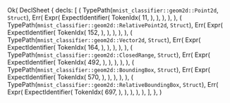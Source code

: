 Ok(
    DeclSheet {
        decls: [
            (
                TypePath(`mnist_classifier::geom2d::Point2d`, `Struct`),
                Err(
                    Expr(
                        ExpectIdentifier(
                            TokenIdx(
                                11,
                            ),
                        ),
                    ),
                ),
            ),
            (
                TypePath(`mnist_classifier::geom2d::RelativePoint2d`, `Struct`),
                Err(
                    Expr(
                        ExpectIdentifier(
                            TokenIdx(
                                152,
                            ),
                        ),
                    ),
                ),
            ),
            (
                TypePath(`mnist_classifier::geom2d::Vector2d`, `Struct`),
                Err(
                    Expr(
                        ExpectIdentifier(
                            TokenIdx(
                                164,
                            ),
                        ),
                    ),
                ),
            ),
            (
                TypePath(`mnist_classifier::geom2d::ClosedRange`, `Struct`),
                Err(
                    Expr(
                        ExpectIdentifier(
                            TokenIdx(
                                492,
                            ),
                        ),
                    ),
                ),
            ),
            (
                TypePath(`mnist_classifier::geom2d::BoundingBox`, `Struct`),
                Err(
                    Expr(
                        ExpectIdentifier(
                            TokenIdx(
                                570,
                            ),
                        ),
                    ),
                ),
            ),
            (
                TypePath(`mnist_classifier::geom2d::RelativeBoundingBox`, `Struct`),
                Err(
                    Expr(
                        ExpectIdentifier(
                            TokenIdx(
                                697,
                            ),
                        ),
                    ),
                ),
            ),
        ],
    },
)